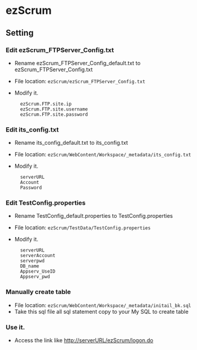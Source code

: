 # ezScrum

## Setting

### Edit ezScrum_FTPServer_Config.txt

- Rename ezScrum_FTPServer_Config_default.txt to ezScrum_FTPServer_Config.txt
- File location: ``ezScrum/ezScrum_FTPServer_Config.txt``
- Modify it.

        ezScrum.FTP.site.ip
        ezScrum.FTP.site.username
        ezScrum.FTP.site.password

### Edit its_config.txt

- Rename its_config_default.txt to its_config.txt
- File location: ``ezScrum/WebContent/Workspace/_metadata/its_config.txt``
- Modify it.

        serverURL
        Account
        Password

### Edit TestConfig.properties

- Rename TestConfig_default.properties to TestConfig.properties
- File location: ``ezScrum/TestData/TestConfig.properties``
- Modify it.

        serverURL
        serverAccount
        serverpwd
        DB_name
        Appserv_UseID
        Appserv_pwd

### Manually create table

- File location: ``ezScrum/WebContent/Workspace/_metadata/initail_bk.sql``
- Take this sql file all sql statement copy to your My SQL to create table

### Use it.

- Access the link like [http://serverURL/ezScrum/logon.do](http://serverURL/ezScrum/logon.do)
